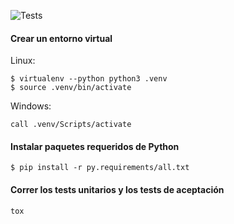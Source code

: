 ![Tests](https://github.com/agustindangelo/ahorcado-tdd/actions/workflows/github-actions.yml/badge.svg)

#### Crear un entorno virtual
Linux:

```
$ virtualenv --python python3 .venv
$ source .venv/bin/activate
```

Windows:

```call .venv/Scripts/activate```

#### Instalar paquetes requeridos de Python
```$ pip install -r py.requirements/all.txt```

#### Correr los tests unitarios y los tests de aceptación
```tox```
